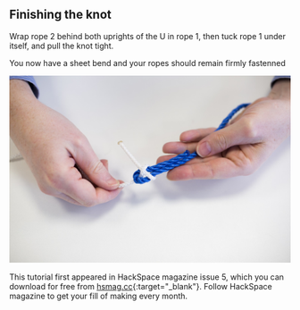 ## Finishing the knot

Wrap rope 2 behind both uprights of the U in rope 1, then tuck rope 1 under itself, and pull the knot tight.

You now have a sheet bend and your ropes should remain firmly fastenned

![threading the needle](images/step4.jpg)

This tutorial first appeared in HackSpace magazine issue 5, which you can download for free from [hsmag.cc](https://hsmag.cc){:target="_blank"}. Follow HackSpace magazine to get your fill of making every month.